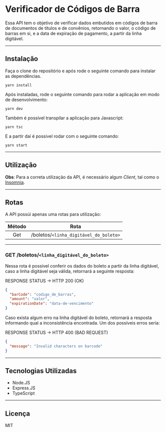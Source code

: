 # **Verificador de Códigos de Barra**

Essa API tem o objetivo de verificar dados embutidos em códigos de barra de documentos de títulos e de convênios, retornando o valor, o código de barras em si, e a data de expiração de pagamento, a partir da linha digitável.

---

## **Instalação**

Faça o clone do repositório e após rode o seguinte comando para instalar as dependências.

```
yarn install
```

Após instaladas, rode o seguinte comando para rodar a aplicação em modo de desenvolvimento:

```
yarn dev
```

Também é possível transpilar a aplicação para Javascript:

```
yarn tsc
```

E a partir daí é possivel rodar com o seguinte comando:

```
yarn start
```

---

## **Utilização**

**Obs**: Para a correta utilização da API, é necessário algum _Client_, tal como o [Insomnia](https://insomnia.rest/).

---

## **Rotas**

A API possúi apenas uma rotas para utilização:

| Método | Rota                                   |
| :----: | -------------------------------------- |
|  Get   | /boletos/`<linha_digitável_do_boleto>` |

---

### **GET /boletos/`<linha_digitável_do_boleto>`**

Nessa rota é possível conferir os dados do boleto a partir da linha digitável, caso a linha digitável seja válida, retornará a seguinte resposta:

RESPONSE STATUS -> HTTP 200 (OK)

```json
{
  "barCode": "codigo_de_barras",
  "amount": "valor",
  "expirationDate": "data-de-vencimento"
}
```

Caso exista algum erro na linha digitável do boleto, retornará a resposta informando qual a inconsistência encontrada. Um dos possíveis erros seria:

RESPONSE STATUS -> HTTP 400 (BAD REQUEST)

```json
{
  "message": "Invalid characters on barcode"
}
```

---

## **Tecnologias Utilizadas**

- Node.JS
- Express.JS
- TypeScript

---

## **Licença**

MIT
